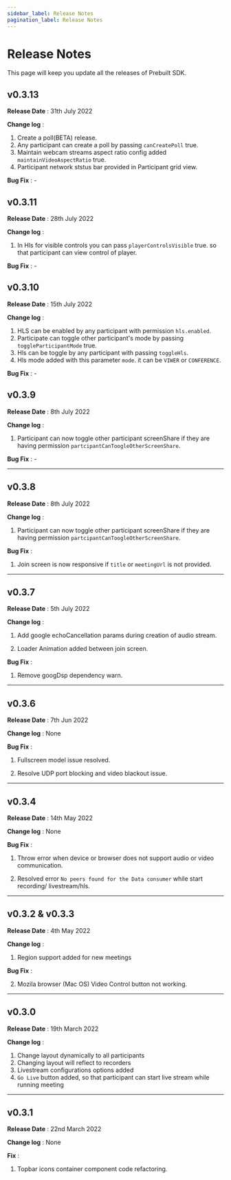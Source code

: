 ```yaml
---
sidebar_label: Release Notes
pagination_label: Release Notes
---
```


# Release Notes

This page will keep you update all the releases of Prebuilt SDK.

## v0.3.13

**Release Date** : 31th July 2022

**Change log** :

1. Create a poll(BETA) release.
2. Any participant can create a poll by passing `canCreatePoll` true.
3. Maintain webcam streams aspect ratio config added `maintainVideoAspectRatio` true.
4. Participant network ststus bar provided in Participant grid view.

**Bug Fix** : -

## v0.3.11

**Release Date** : 28th July 2022

**Change log** :

1. In Hls for visible controls you can pass `playerControlsVisible` true. so that participant can view control of player.

**Bug Fix** : -

## v0.3.10

**Release Date** : 15th July 2022

**Change log** :

1. HLS can be enabled by any participant with permission `hls.enabled`.
2. Participate can toggle other participant's mode by passing `toggleParticipantMode` true.
3. Hls can be toggle by any participant with passing `toggleHls`.
4. Hls mode added with this parameter `mode`. it can be `VIWER` or `CONFERENCE`.

**Bug Fix** : -

## v0.3.9

**Release Date** : 8th July 2022

**Change log** :

1. Participant can now toggle other participant screenShare if they are having permission `partcipantCanToogleOtherScreenShare`.

**Bug Fix** : -

---

## v0.3.8

**Release Date** : 8th July 2022

**Change log** :

1. Participant can now toggle other participant screenShare if they are having permission `partcipantCanToogleOtherScreenShare`.

**Bug Fix** :

1. Join screen is now responsive if `title` or `meetingUrl` is not provided.

---

## v0.3.7

**Release Date** : 5th July 2022

**Change log** :

1. Add google echoCancellation params during creation of audio stream.

2. Loader Animation added between join screen.

**Bug Fix** :

1. Remove googDsp dependency warn.

---

## v0.3.6

**Release Date** : 7th Jun 2022

**Change log** : None

**Bug Fix** :

1. Fullscreen model issue resolved.

2. Resolve UDP port blocking and video blackout issue.

---

## v0.3.4

**Release Date** : 14th May 2022

**Change log** : None

**Bug Fix** :

1. Throw error when device or browser does not support audio or video communication.

2. Resolved error `No peers found for the Data consumer` while start recording/ livestream/hls.

---

## v0.3.2 & v0.3.3

**Release Date** : 4th May 2022

**Change log** :

1. Region support added for new meetings

**Bug Fix** :

2. Mozila browser (Mac OS) Video Control button not working.

---

## v0.3.0

**Release Date** : 19th March 2022

**Change log** :

1. Change layout dynamically to all participants
2. Changing layout will reflect to recorders
3. Livestream configurations options added
4. `Go Live` button added, so that participant can start live stream while running meeting

---

## v0.3.1

**Release Date** : 22nd March 2022

**Change log** : None

**Fix** :

1. Topbar icons container component code refactoring.
